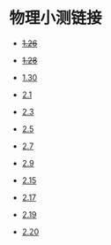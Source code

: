 # 物理小测链接

- ~~[1.26](https://ks.wjx.top/vj/PgyWFFd.aspx)~~

- ~~[1.28](https://ks.wjx.top/jq/104089560.aspx)~~

- [1.30](https://ks.wjx.top/vj/PnFsbej.aspx)

- [2.1](https://ks.wjx.top/vj/Q0PfAAV.aspx)

- [2.3](https://ks.wjx.top/vj/YfoyyWr.aspx)

- [2.5](https://ks.wjx.top/vj/wFCUUBo.aspx)

- [2.7](https://ks.wjx.top/vj/rXi9hhl.aspx)

- [2.9](https://ks.wjx.top/vj/m5E9dXX.aspx)

- [2.15](https://ks.wjx.top/vj/wC6UUUT.aspx)

- [2.17](https://ks.wjx.top/vj/hOccHEo.aspx)

- [2.19](https://ks.wjx.top/vj/wG7UUH4.aspx)

- [2.20](https://ks.wjx.top/vj/wu2UUH9.aspx)